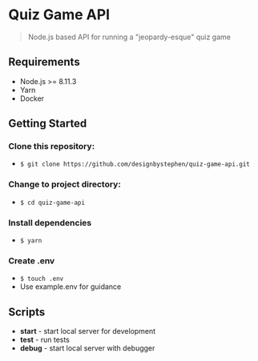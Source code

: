 # Quiz Game API
> Node.js based API for running a "jeopardy-esque" quiz game

## Requirements
- Node.js >= 8.11.3
- Yarn
- Docker

## Getting Started
### Clone this repository:
- `$ git clone https://github.com/designbystephen/quiz-game-api.git`

### Change to project directory:
- `$ cd quiz-game-api`

### Install dependencies
- `$ yarn`

### Create .env
- `$ touch .env`
- Use example.env for guidance

## Scripts 
- __start__ - start local server for development
- __test__ - run tests
- __debug__ - start local server with debugger
